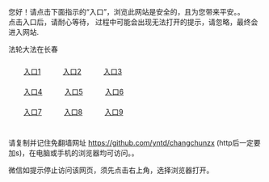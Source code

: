 您好！请点击下面指示的“入口”，浏览此网站是安全的，且为您带来平安。。 <br/>
点击入口后，请耐心等待， 过程中可能会出现无法打开的提示，请忽略，最终会进入网站. </br>

法轮大法在长春<br/>
<div style="padding:10px"><a style="margin:20px" target="_blank" href="https://d3trna1rt74jx7.cloudfront.net/2Qpsp?pzsamkx" id="ccLink1" rel="nofollow">入口1</a> <a target="_blank" style="margin:20px" href="https://d3k8hs8cpzw3e5.cloudfront.net/2Qpsp?ttjvheye" id="ccLink2" rel="nofollow">入口2</a> <a style="margin:20px" target="_blank" href="https://d1zr86jcfvz4eo.cloudfront.net/2Qpsp?ksthtxy" id="ccLink3" rel="nofollow">入口3</a></div>

<div style="padding:10px" ><a style="margin:20px" target="_blank" href="https://d3trna1rt74jx7.cloudfront.net/2Qpsp?pzsamkx" id="ccLink4" rel="nofollow">入口4</a> <a style="margin:20px" href="https://d3k8hs8cpzw3e5.cloudfront.net/2Qpsp?ttjvheye" target="_blank" id="ccLink5" rel="nofollow">入口5</a> <a style="margin:20px" href="https://d1zr86jcfvz4eo.cloudfront.net/2Qpsp?ksthtxy" target="_blank" id="ccLink6" rel="nofollow">入口6</a></div>

<div style="padding:10px"><a style="margin:20px" target="_blank" href="https://d3trna1rt74jx7.cloudfront.net/2Qpsp?pzsamkx" id="ccLink7" rel="nofollow">入口7</a> <a style="margin:20px" href="https://d3k8hs8cpzw3e5.cloudfront.net/2Qpsp?ttjvheye" target="_blank" id="ccLink8" rel="nofollow">入口8</a> <a style="margin:20px" target="_blank" href="https://d1zr86jcfvz4eo.cloudfront.net/2Qpsp?ksthtxy" id="ccLink9" rel="nofollow">入口9</a></div>

<br/>



请复制并记住免翻墙网址 https://github.com/yntd/changchunzx (http后一定要加s)，在电脑或手机的浏览器均可访问。。<br/>

微信如提示停止访问该网页，须先点击右上角，选择浏览器打开。
